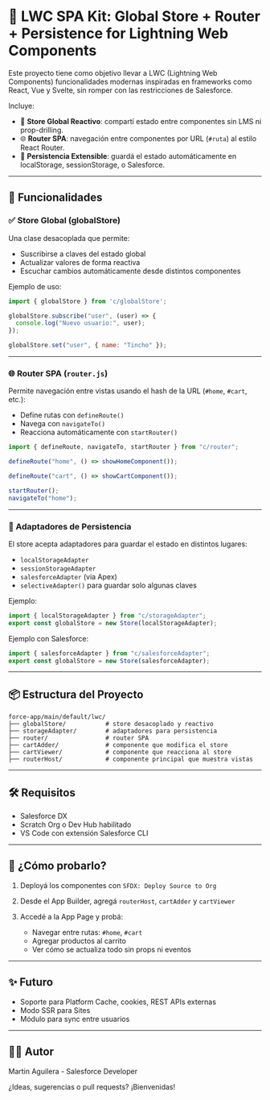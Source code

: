 # 🧠 LWC SPA Kit: Global Store + Router + Persistence for Lightning Web Components

Este proyecto tiene como objetivo llevar a LWC (Lightning Web Components) funcionalidades modernas inspiradas en frameworks como React, Vue y Svelte, sin romper con las restricciones de Salesforce.

Incluye:

* 🔁 **Store Global Reactivo**: compartí estado entre componentes sin LMS ni prop-drilling.
* 🌐 **Router SPA**: navegación entre componentes por URL (`#ruta`) al estilo React Router.
* 💾 **Persistencia Extensible**: guardá el estado automáticamente en localStorage, sessionStorage, o Salesforce.

---

## 🚀 Funcionalidades

### ✅ Store Global (globalStore)

Una clase desacoplada que permite:

* Suscribirse a claves del estado global
* Actualizar valores de forma reactiva
* Escuchar cambios automáticamente desde distintos componentes

Ejemplo de uso:

```js
import { globalStore } from 'c/globalStore';

globalStore.subscribe("user", (user) => {
  console.log("Nuevo usuario:", user);
});

globalStore.set("user", { name: "Tincho" });
```

---

### 🌐 Router SPA (`router.js`)

Permite navegación entre vistas usando el hash de la URL (`#home`, `#cart`, etc.):

* Define rutas con `defineRoute()`
* Navega con `navigateTo()`
* Reacciona automáticamente con `startRouter()`

```js
import { defineRoute, navigateTo, startRouter } from "c/router";

defineRoute("home", () => showHomeComponent());

defineRoute("cart", () => showCartComponent());

startRouter();
navigateTo("home");
```

---

### 💾 Adaptadores de Persistencia

El store acepta adaptadores para guardar el estado en distintos lugares:

* `localStorageAdapter`
* `sessionStorageAdapter`
* `salesforceAdapter` (via Apex)
* `selectiveAdapter()` para guardar solo algunas claves

Ejemplo:

```js
import { localStorageAdapter } from "c/storageAdapter";
export const globalStore = new Store(localStorageAdapter);
```

Ejemplo con Salesforce:

```js
import { salesforceAdapter } from "c/salesforceAdapter";
export const globalStore = new Store(salesforceAdapter);
```

---

## 📦 Estructura del Proyecto

```
force-app/main/default/lwc/
├── globalStore/           # store desacoplado y reactivo
├── storageAdapter/        # adaptadores para persistencia
├── router/                # router SPA
├── cartAdder/             # componente que modifica el store
├── cartViewer/            # componente que reacciona al store
├── routerHost/            # componente principal que muestra vistas
```

---

## 🛠 Requisitos

* Salesforce DX
* Scratch Org o Dev Hub habilitado
* VS Code con extensión Salesforce CLI

---

## 🧪 ¿Cómo probarlo?

1. Deployá los componentes con `SFDX: Deploy Source to Org`
2. Desde el App Builder, agregá `routerHost`, `cartAdder` y `cartViewer`
3. Accedé a la App Page y probá:

   * Navegar entre rutas: `#home`, `#cart`
   * Agregar productos al carrito
   * Ver cómo se actualiza todo sin props ni eventos

---

## ✨ Futuro

* Soporte para Platform Cache, cookies, REST APIs externas
* Modo SSR para Sites
* Módulo para sync entre usuarios

---

## 👨‍💻 Autor

Martin Aguilera - Salesforce Developer

¿Ideas, sugerencias o pull requests? ¡Bienvenidas!
